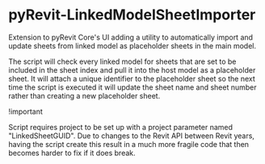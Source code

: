 # pyRevit-LinkedModelSheetImporter
Extension to pyRevit Core's UI adding a utility to automatically import and update sheets from linked model as placeholder sheets in the main model.

The script will check every linked model for sheets that are set to be included in the sheet index and pull it into the host model as a placeholder sheet. It will attach a unique identifier to the placeholder sheet so the next time the script is executed it will update the sheet name and sheet number rather than creating a new placeholder sheet.



!important

Script requires project to be set up with a project parameter named "LinkedSheetGUID". Due to changes to the Revit API between Revit years, having the script create this result in a much more fragile code that then becomes harder to fix if it does break.
